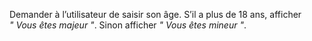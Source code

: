 Demander à l’utilisateur de saisir son âge. S’il a plus de 18 ans, afficher *" Vous êtes majeur "*.
Sinon afficher *" Vous êtes mineur "*.